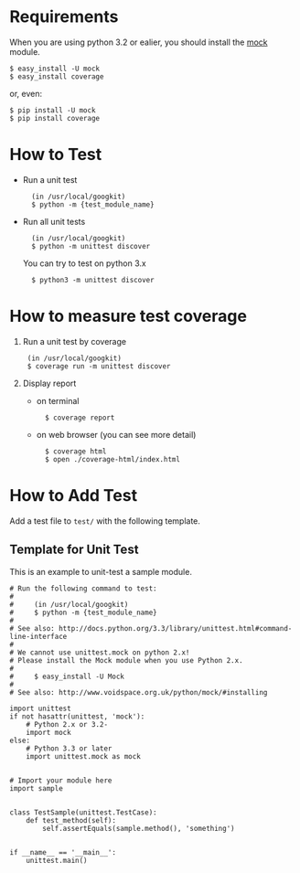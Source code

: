 Requirements
============
When you are using python 3.2 or ealier, you should install the [mock](http://www.voidspace.org.uk/python/mock/) module.

	$ easy_install -U mock
	$ easy_install coverage

or, even:

	$ pip install -U mock
	$ pip install coverage
	


How to Test
===========
+ Run a unit test

		(in /usr/local/googkit)
		$ python -m {test_module_name}


* Run all unit tests

		(in /usr/local/googkit)
		$ python -m unittest discover

	You can try to test on python 3.x

	 	$ python3 -m unittest discover


How to measure test coverage
============================
1. Run a unit test by coverage

		(in /usr/local/googkit)
		$ coverage run -m unittest discover


2. Display report

	* on terminal

			$ coverage report


	* on web browser (you can see more detail)

			$ coverage html
			$ open ./coverage-html/index.html


How to Add Test
===============
Add a test file to `test/` with the following template.


Template for Unit Test
----------------------
This is an example to unit-test a sample module.


```
# Run the following command to test:
#
#     (in /usr/local/googkit)
#     $ python -m {test_module_name}
#
# See also: http://docs.python.org/3.3/library/unittest.html#command-line-interface
#
# We cannot use unittest.mock on python 2.x!
# Please install the Mock module when you use Python 2.x.
#
#     $ easy_install -U Mock
#
# See also: http://www.voidspace.org.uk/python/mock/#installing

import unittest
if not hasattr(unittest, 'mock'):
    # Python 2.x or 3.2-
    import mock
else:
    # Python 3.3 or later
    import unittest.mock as mock


# Import your module here
import sample


class TestSample(unittest.TestCase):
    def test_method(self):
        self.assertEquals(sample.method(), 'something')


if __name__ == '__main__':
    unittest.main()
```
